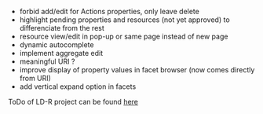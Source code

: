 - forbid add/edit for Actions properties, only leave delete
- highlight pending properties and resources (not yet approved) to differenciate from the rest
- resource view/edit in pop-up or same page instead of new page
- dynamic autocomplete 
- implement aggregate edit
- meaningful URI ?
- improve display of property values in facet browser (now comes directly from URI)
- add vertical expand option in facets

ToDo of LD-R project can be found [here](https://github.com/ali1k/ld-r/blob/master/ToDo.md)